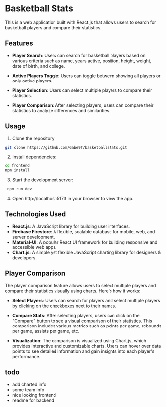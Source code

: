 # Basketball Stats

This is a web application built with React.js that allows users to search for basketball players and compare their statistics.

## Features

- **Player Search**: Users can search for basketball players based on various criteria such as name, years active, position, height, weight, date of birth, and college.

- **Active Players Toggle**: Users can toggle between showing all players or only active players.

- **Player Selection**: Users can select multiple players to compare their statistics.

- **Player Comparison**: After selecting players, users can compare their statistics to analyze differences and similarities.

## Usage

1. Clone the repository:

```bash
git clone https://github.com/Gabe9T/basketballstats.git
```

2. Install dependencies:
```bash
cd frontend
npm install
```
3. Start the development server:
```bash
 npm run dev
```
4. Open http://localhost:5173 in your browser to view the app.



## Technologies Used

- **React.js**: A JavaScript library for building user interfaces.
- **Firebase Firestore**: A flexible, scalable database for mobile, web, and server development.
- **Material-UI**: A popular React UI framework for building responsive and accessible web apps.
- **Chart.js**: A simple yet flexible JavaScript charting library for designers & developers.



## Player Comparison

The player comparison feature allows users to select multiple players and compare their statistics visually using charts. Here's how it works:

- **Select Players**: Users can search for players and select multiple players by clicking on the checkboxes next to their names.

- **Compare Stats**: After selecting players, users can click on the "Compare" button to see a visual comparison of their statistics. This comparison includes various metrics such as points per game, rebounds per game, assists per game, etc.

- **Visualization**: The comparison is visualized using Chart.js, which provides interactive and customizable charts. Users can hover over data points to see detailed information and gain insights into each player's performance.









## todo 
- add charted info
- some team info 
- nice looking frontend 
- readme for backend
